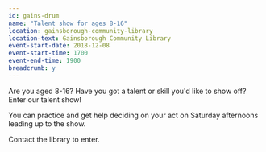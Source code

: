 ```yaml
---
id: gains-drum
name: "Talent show for ages 8-16"
location: gainsborough-community-library
location-text: Gainsborough Community Library
event-start-date: 2018-12-08
event-start-time: 1700
event-end-time: 1900
breadcrumb: y
---
```


Are you aged 8-16? Have you got a talent or skill you'd like to show off? Enter our talent show!

You can practice and get help deciding on your act on Saturday afternoons leading up to the show.

Contact the library to enter.
